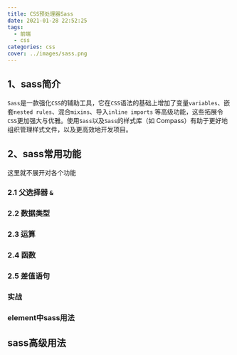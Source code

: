 ```yaml
---
title: CSS预处理器Sass
date: 2021-01-28 22:52:25
tags:
  - 前端
  - css
categories: css
cover: ../images/sass.png
---
```


## 1、sass简介
`Sass`是一款强化`CSS`的辅助工具，它在`CSS`语法的基础上增加了变量`variables`、嵌套`nested rules`、混合`mixins`、导入`inline imports` 等高级功能，这些拓展令`CSS`更加强大与优雅。使用`Sass`以及`Sass`的样式库（如 Compass）有助于更好地组织管理样式文件，以及更高效地开发项目。

## 2、sass常用功能
这里就不展开对各个功能
### 2.1 父选择器 `&`
### 2.2 数据类型
### 2.3 运算
### 2.4 函数
### 2.5 差值语句
### 实战
### element中sass用法

## sass高级用法